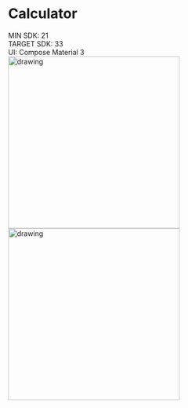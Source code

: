 # Calculator
MIN SDK: 21\
TARGET SDK: 33\
UI: Compose Material 3\
<img src="https://github.com/ICalmPersonI/Image-Finder/blob/master/gifts/1.gif" alt="drawing" width="350"/>
<img src="https://github.com/ICalmPersonI/Image-Finder/blob/master/gifts/2.gif" alt="drawing" width="350"/>

